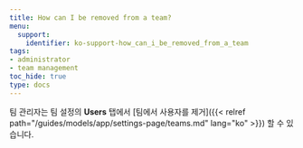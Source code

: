 ```yaml
---
title: How can I be removed from a team?
menu:
  support:
    identifier: ko-support-how_can_i_be_removed_from_a_team
tags:
- administrator
- team management
toc_hide: true
type: docs
---
```


팀 관리자는 팀 설정의 **Users** 탭에서 [팀에서 사용자를 제거]({{< relref path="/guides/models/app/settings-page/teams.md" lang="ko" >}}) 할 수 있습니다.
